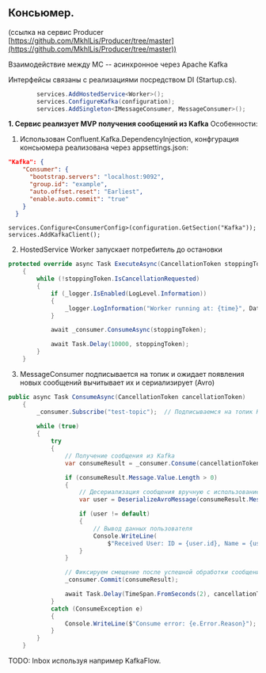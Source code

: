 ## **Консьюмер.**
(ссылка на сервис Producer [https://github.com/MkhlLis/Producer/tree/master](https://github.com/MkhlLis/Producer/tree/master))

Взаимодействие между МС -- асинхронное через Apache Kafka


Интерфейсы связаны с реализациями посредством DI (Startup.cs).
```C#
        services.AddHostedService<Worker>();
        services.ConfigureKafka(configuration);
        services.AddSingleton<IMessageConsumer, MessageConsumer>();
```

**1. Сервис реализует MVP получения сообщений из Kafka**
Особенности:
1. Использован Confluent.Kafka.DependencyInjection, конфгурация консьюмера реализована через appsettings.json:
```JSON
"Kafka": {
    "Consumer": {
      "bootstrap.servers": "localhost:9092",
      "group.id": "example",
      "auto.offset.reset": "Earliest",
      "enable.auto.commit": "true"
    }
  }
```
```
services.Configure<ConsumerConfig>(configuration.GetSection("Kafka"));
services.AddKafkaClient();
```
2. HostedService Worker запускает потребитель до остановки
```C#
protected override async Task ExecuteAsync(CancellationToken stoppingToken)
    {
        while (!stoppingToken.IsCancellationRequested)
        {
            if (_logger.IsEnabled(LogLevel.Information))
            {
                _logger.LogInformation("Worker running at: {time}", DateTimeOffset.Now);
            }

            await _consumer.ConsumeAsync(stoppingToken);

            await Task.Delay(10000, stoppingToken);
        }
    }
```
3. MessageConsumer подписывается на топик и ожидает появления новых сообщений вычитывает их и сериализирует (Avro)
```C#
public async Task ConsumeAsync(CancellationToken cancellationToken)
    {
        _consumer.Subscribe("test-topic");  // Подписываемся на топик Kafka
        
        while (true)
        {
            try
            {
                // Получение сообщения из Kafka
                var consumeResult = _consumer.Consume(cancellationToken);

                if (consumeResult.Message.Value.Length > 0)
                {
                    // Десериализация сообщения вручную с использованием Avro
                    var user = DeserializeAvroMessage(consumeResult.Message.Value);

                    if (user != default)
                    {
                        // Вывод данных пользователя
                        Console.WriteLine(
                            $"Received User: ID = {user.id}, Name = {user.name}, Email = {user.email ?? "null"}");
                    }
                }

                // Фиксируем смещение после успешной обработки сообщения
                _consumer.Commit(consumeResult);

                await Task.Delay(TimeSpan.FromSeconds(2), cancellationToken);
            }
            catch (ConsumeException e)
            {
                Console.WriteLine($"Consume error: {e.Error.Reason}");
            }
        }
    }
```

TODO: Inbox используя например KafkaFlow. 
